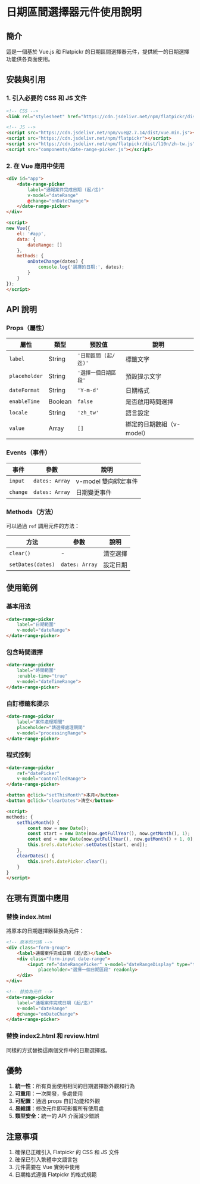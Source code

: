 # 日期區間選擇器元件使用說明

## 簡介
這是一個基於 Vue.js 和 Flatpickr 的日期區間選擇器元件，提供統一的日期選擇功能供各頁面使用。

## 安裝與引用

### 1. 引入必要的 CSS 和 JS 文件
```html
<!-- CSS -->
<link rel="stylesheet" href="https://cdn.jsdelivr.net/npm/flatpickr/dist/flatpickr.min.css">

<!-- JS -->
<script src="https://cdn.jsdelivr.net/npm/vue@2.7.14/dist/vue.min.js"></script>
<script src="https://cdn.jsdelivr.net/npm/flatpickr"></script>
<script src="https://cdn.jsdelivr.net/npm/flatpickr/dist/l10n/zh-tw.js"></script>
<script src="components/date-range-picker.js"></script>
```

### 2. 在 Vue 應用中使用
```html
<div id="app">
    <date-range-picker 
        label="通報案件完成日期 (起/迄)"
        v-model="dateRange"
        @change="onDateChange">
    </date-range-picker>
</div>

<script>
new Vue({
    el: '#app',
    data: {
        dateRange: []
    },
    methods: {
        onDateChange(dates) {
            console.log('選擇的日期:', dates);
        }
    }
});
</script>
```

## API 說明

### Props（屬性）

| 屬性 | 類型 | 預設值 | 說明 |
|------|------|--------|------|
| `label` | String | `'日期區間 (起/迄)'` | 標籤文字 |
| `placeholder` | String | `'選擇一個日期區段'` | 預設提示文字 |
| `dateFormat` | String | `'Y-m-d'` | 日期格式 |
| `enableTime` | Boolean | `false` | 是否啟用時間選擇 |
| `locale` | String | `'zh_tw'` | 語言設定 |
| `value` | Array | `[]` | 綁定的日期數組（v-model） |

### Events（事件）

| 事件 | 參數 | 說明 |
|------|------|------|
| `input` | `dates: Array` | v-model 雙向綁定事件 |
| `change` | `dates: Array` | 日期變更事件 |

### Methods（方法）

可以通過 `ref` 調用元件的方法：

| 方法 | 參數 | 說明 |
|------|------|------|
| `clear()` | - | 清空選擇 |
| `setDates(dates)` | `dates: Array` | 設定日期 |

## 使用範例

### 基本用法
```html
<date-range-picker 
    label="日期範圍"
    v-model="dateRange">
</date-range-picker>
```

### 包含時間選擇
```html
<date-range-picker 
    label="時間範圍"
    :enable-time="true"
    v-model="dateTimeRange">
</date-range-picker>
```

### 自訂標籤和提示
```html
<date-range-picker 
    label="案件處理期間"
    placeholder="請選擇處理期間"
    v-model="processingRange">
</date-range-picker>
```

### 程式控制
```html
<date-range-picker 
    ref="datePicker"
    v-model="controlledRange">
</date-range-picker>

<button @click="setThisMonth">本月</button>
<button @click="clearDates">清空</button>

<script>
methods: {
    setThisMonth() {
        const now = new Date();
        const start = new Date(now.getFullYear(), now.getMonth(), 1);
        const end = new Date(now.getFullYear(), now.getMonth() + 1, 0);
        this.$refs.datePicker.setDates([start, end]);
    },
    clearDates() {
        this.$refs.datePicker.clear();
    }
}
</script>
```

## 在現有頁面中應用

### 替換 index.html
將原本的日期選擇器替換為元件：

```html
<!-- 原本的代碼 -->
<div class="form-group">
    <label>通報案件完成日期 (起/迄)</label>
    <div class="form-input date-range">
        <input ref="dateRangePicker" v-model="dateRangeDisplay" type="text"
            placeholder="選擇一個日期區段" readonly>
    </div>
</div>

<!-- 替換為元件 -->
<date-range-picker 
    label="通報案件完成日期 (起/迄)"
    v-model="dateRange"
    @change="onDateChange">
</date-range-picker>
```

### 替換 index2.html 和 review.html
同樣的方式替換這兩個文件中的日期選擇器。

## 優勢

1. **統一性**：所有頁面使用相同的日期選擇器外觀和行為
2. **可重用**：一次開發，多處使用
3. **可配置**：通過 props 自訂功能和外觀
4. **易維護**：修改元件即可影響所有使用處
5. **類型安全**：統一的 API 介面減少錯誤

## 注意事項

1. 確保已正確引入 Flatpickr 的 CSS 和 JS 文件
2. 確保已引入繁體中文語言包
3. 元件需要在 Vue 實例中使用
4. 日期格式遵循 Flatpickr 的格式規範
